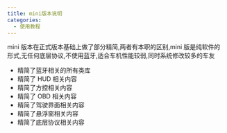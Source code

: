 ```yaml
---
title: mini版本说明
categories:
  - 使用教程
---
```


mini 版本在正式版本基础上做了部分精简,两者有本职的区别,mini 版是纯软件的形式,无任何底层协议,不使用蓝牙,适合车机性能较弱,同时系统修改较多的车友

- 精简了蓝牙相关的所有类库
- 精简了 HUD 相关内容
- 精简了方控相关内容
- 精简了 OBD 相关内容
- 精简了驾驶界面相关内容
- 精简了悬浮窗相关内容
- 精简了底层协议相关内容
